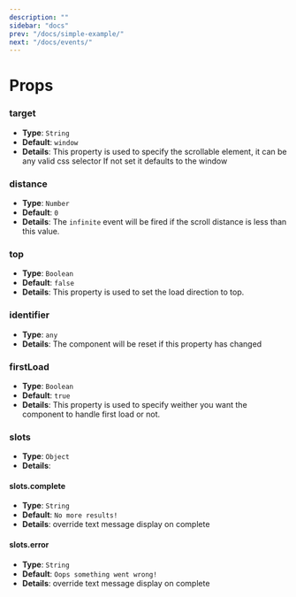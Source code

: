 ```yaml
---
description: ""
sidebar: "docs"
prev: "/docs/simple-example/"
next: "/docs/events/"
---
```


# Props

### target

- **Type**: `String`
- **Default**: `window`
- **Details**:
  This property is used to specify the scrollable element, it can be any valid css selector
  If not set it defaults to the window

### distance

- **Type**: `Number`
- **Default**: `0`
- **Details**:
  The `infinite` event will be fired if the scroll distance is less than this value.

### top

- **Type**: `Boolean`
- **Default**: `false`
- **Details**:
  This property is used to set the load direction to top.

### identifier

- **Type**: `any`
- **Details**:
  The component will be reset if this property has changed

### firstLoad

- **Type**: `Boolean`
- **Default**: `true`
- **Details**:
  This property is used to specify weither you want the component to handle first load or not.

### slots

- **Type**: `Object`
- **Details**:

#### slots.complete

- **Type**: `String`
- **Default**: `No more results!`
- **Details**:
  override text message display on complete

#### slots.error

- **Type**: `String`
- **Default**: `Oops something went wrong!`
- **Details**:
  override text message display on complete
